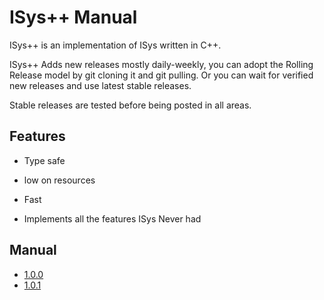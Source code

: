 # ISys++ Manual

ISys++ is an implementation of ISys written in C++.

ISys++ Adds new releases mostly daily-weekly, you can adopt the Rolling Release model by git cloning it and git pulling. Or you can wait for verified new releases and use latest stable releases.

Stable releases are tested before being posted in all areas.

## Features

- Type safe

- low on resources

- Fast

- Implements all the features ISys Never had

## Manual

- [1.0.0](./manual/1/1.0.0/index.md)
- [1.0.1](./manual/1/1.0.1/index.md)

<!-- ### B

- [`baselib`](./manual/1.0.0/baselib.md)

### I

- [`Inner Workings`](./manual/1.0.0/workings.md)
### V

- [`keywords`](./manual/1.0.0/keywords.md) -->
